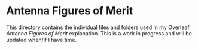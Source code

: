 # Antenna Figures of Merit

This directory contains the individual files and folders used in my Overleaf *Antenna Figures of Merit* explanation. This is a work in progress and will be updated when/if I have time.
